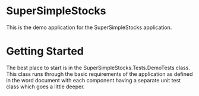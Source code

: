 # SuperSimpleStocks
This is the demo application for the SuperSimpleStocks application.
# Getting Started
The best place to start is in the SuperSimpleStocks.Tests.DemoTests class.  This class runs through the basic requirements of the application as defined in the word document with each component having a separate unit test class which goes a little deeper.